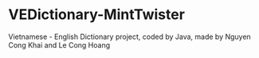 # VEDictionary-MintTwister
Vietnamese - English Dictionary project, coded by Java, made by Nguyen Cong Khai and Le Cong Hoang
